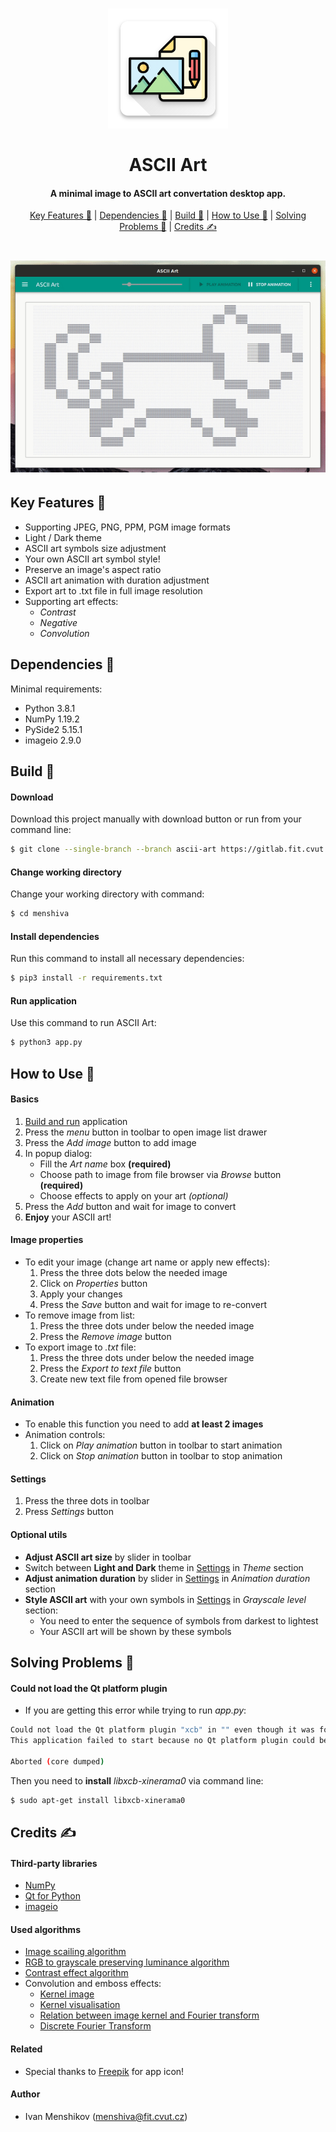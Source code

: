 <h1 align="center">
     <img src="logo.png" alt="ASCII Art" width="192">
     <br><br>ASCII Art<br>
</h1>
<h4 align="center">A minimal image to ASCII art convertation desktop app.</h4>
<p align="center">
    <a href="#key-features-">Key Features 🍪</a> |
    <a href="#dependencies-">Dependencies 🧬</a> |
    <a href="#build-">Build 🚀</a> |
    <a href="#how-to-use-">How to Use 📃</a> |
    <a href="#solving-problems-">Solving Problems 🐛</a> |
    <a href="#credits-">Credits ✍</a>
</p>
<h1 align="center">
   <img src="preview.gif" alt="Preview">
</h1>

## Key Features 🍪

* Supporting JPEG, PNG, PPM, PGM image formats
* Light / Dark theme
* ASCII art symbols size adjustment
* Your own ASCII art symbol style!
* Preserve an image's aspect ratio
* ASCII art animation with duration adjustment
* Export art to .txt file in full image resolution
* Supporting art effects:
  - _Contrast_
  - _Negative_
  - _Convolution_

## Dependencies 🧬

Minimal requirements:
* Python 3.8.1
* NumPy 1.19.2
* PySide2 5.15.1
* imageio 2.9.0

## Build 🚀

#### Download
Download this project manually with download button or run from your command line:
```bash
$ git clone --single-branch --branch ascii-art https://gitlab.fit.cvut.cz/BI-PYT/b201/menshiva.git
```

#### Change working directory
Change your working directory with command:
```bash
$ cd menshiva
```

#### Install dependencies
Run this command to install all necessary dependencies:
```bash
$ pip3 install -r requirements.txt
```

#### Run application
Use this command to run ASCII Art:
```bash
$ python3 app.py
```

## How to Use 📃

#### Basics
1) [Build and run](#build-) application
2) Press the _menu_ button in toolbar to open image list drawer
3) Press the _Add image_ button to add image
4) In popup dialog:
   - Fill the _Art name_ box **(required)**
   - Choose path to image from file browser via _Browse_ button **(required)**
   - Choose effects to apply on your art _(optional)_
5) Press the _Add_ button and wait for image to convert
6) **Enjoy** your ASCII art!

#### Image properties
* To edit your image (change art name or apply new effects):
  1) Press the three dots below the needed image 
  2) Click on _Properties_ button
  3) Apply your changes
  4) Press the _Save_ button and wait for image to re-convert
* To remove image from list:
  1) Press the three dots under below the needed image
  2) Press the _Remove image_ button
* To export image to _.txt_ file:
  1) Press the three dots under below the needed image
  2) Press the _Export to text file_ button
  3) Create new text file from opened file browser

#### Animation
* To enable this function you need to add **at least 2 images**
* Animation controls:
  1) Click on _Play animation_ button in toolbar to start animation
  2) Click on _Stop animation_ button in toolbar to stop animation

#### Settings
1) Press the three dots in toolbar 
2) Press _Settings_ button

#### Optional utils
* **Adjust ASCII art size** by slider in toolbar
* Switch between **Light and Dark** theme in [Settings](#Settings) in _Theme_ section
* **Adjust animation duration** by slider in [Settings](#Settings) in _Animation duration_ section
* **Style ASCII art** with your own symbols in [Settings](#Settings) in _Grayscale level_ section:
  - You need to enter the sequence of symbols from darkest to lightest
  - Your ASCII art will be shown by these symbols

## Solving Problems 🐛

#### Could not load the Qt platform plugin
* If you are getting this error while trying to run _app.py_:
```bash
Could not load the Qt platform plugin "xcb" in "" even though it was found.
This application failed to start because no Qt platform plugin could be initialized. Reinstalling the application may fix this problem.

Aborted (core dumped)
```
Then you need to **install** _libxcb-xinerama0_ via command line:
```bash
$ sudo apt-get install libxcb-xinerama0
```

## Credits ✍

#### Third-party libraries
* [NumPy](https://numpy.org/)
* [Qt for Python](https://wiki.qt.io/Qt_for_Python)
* [imageio](https://imageio.github.io/)

#### Used algorithms
* [Image scailing algorithm](https://en.wikipedia.org/wiki/Image_scaling#Nearest-neighbor_interpolation)
* [RGB to grayscale preserving luminance algorithm](https://en.wikipedia.org/wiki/Grayscale#Colorimetric_(perceptual_luminance-preserving)_conversion_to_grayscale)
* [Contrast effect algorithm](https://en.wikipedia.org/wiki/Contrast_(vision))
* Convolution and emboss effects:
  - [Kernel image](https://en.wikipedia.org/wiki/Kernel_(image_processing))
  - [Kernel visualisation](https://setosa.io/ev/image-kernels/)
  - [Relation between image kernel and Fourier transform](https://en.wikipedia.org/wiki/Convolution_theorem)
  - [Discrete Fourier Transform](https://numpy.org/doc/stable/reference/routines.fft.html#background-information)

#### Related
* Special thanks to [Freepik](https://www.flaticon.com/authors/freepik) for app icon!

#### Author
* Ivan Menshikov (menshiva@fit.cvut.cz)
